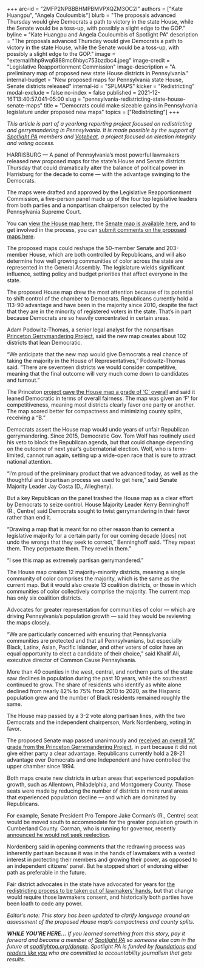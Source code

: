 +++
arc-id = "2MFP2NPBBBHMPBMVPXQZM3OC2I"
authors = ["Kate Huangpu", "Angela Couloumbis"]
blurb = "The proposals advanced Thursday would give Democrats a path to victory in the state House, while the Senate would be a toss-up, with possibly a slight edge to the GOP."
byline = "Kate Huangpu and Angela Couloumbis of Spotlight PA"
description = "The proposals advanced Thursday would give Democrats a path to victory in the state House, while the Senate would be a toss-up, with possibly a slight edge to the GOP."
image = "external/hhp9wq6888mc6hbyc753bzdbc4.jpeg"
image-credit = "Legislative Reapportionment Commission"
image-description = "A preliminary map of proposed new state House districts in Pennsylvania."
internal-budget = "New proposed maps for Pennsylvania state House, Senate districts released"
internal-id = "SPLMAPS"
kicker = "Redistricting"
modal-exclude = false
no-index = false
published = 2021-12-16T13:40:57.041-05:00
slug = "pennsylvania-redistricting-state-house-senate-maps"
title = "Democrats could make sizeable gains in Pennsylvania legislature under proposed new maps"
topics = ["Redistricting"]
+++

<i>This article is part of a yearlong reporting project focused on redistricting and gerrymandering in Pennsylvania. It is made possible by the support of </i><a href="https://www.spotlightpa.org/"><i>Spotlight PA</i></a><i> members and </i><a href="https://votebeat.org/"><i>Votebeat</i></a><i>, a project focused on election integrity and voting access.</i>

HARRISBURG — A panel of Pennsylvania’s most powerful lawmakers released new proposed maps for the state’s House and Senate districts Thursday that could dramatically alter the balance of political power in Harrisburg for the decade to come — with the advantage swinging to the Democrats.

The maps were drafted and approved by the Legislative Reapportionment Commission, a five-person panel made up of the four top legislative leaders from both parties and a nonpartisan chairperson selected by the Pennsylvania Supreme Court.

You can <a href="https://davesredistricting.org/maps#viewmap::5db459af-cfbf-42d0-839e-30230a97f34e">view the House map here</a>, the <a href="https://davesredistricting.org/maps#viewmap::fc8ff861-6dd6-451b-b080-89c63bc95b0e">Senate map is available here</a>, and to get involved in the process, you can <a href="https://www.redistricting.state.pa.us/comment/">submit comments on the proposed maps here</a>.

The proposed maps could reshape the 50-member Senate and 203-member House, which are both controlled by Republicans, and will also determine how well growing communities of color across the state are represented in the General Assembly. The legislature wields significant influence, setting policy and budget priorities that affect everyone in the state.

The proposed House map drew the most attention because of its potential to shift control of the chamber to Democrats. Republicans currently hold a 113-90 advantage and have been in the majority since 2010, despite the fact that they are in the minority of registered voters in the state. That’s in part because Democrats are so heavily concentrated in certain areas.

Adam Podowitz-Thomas, a senior legal analyst for the nonpartisan <a href="https://gerrymander.princeton.edu/">Princeton Gerrymandering Project</a>, said the new map creates about 102 districts that lean Democratic.

“We anticipate that the new map would give Democrats a real chance of taking the majority in the House of Representatives,” Podowitz-Thomas said. “There are seventeen districts we would consider competitive, meaning that the final outcome will very much come down to candidates and turnout.”

The Princeton <a href="https://gerrymander.princeton.edu/redistricting-report-card/?planId=rec5Vr4cdGc0rt375">project gave the House map a grade of ‘C’ overall</a> and said it leaned Democratic in terms of overall fairness. The map was given an ‘F’ for competitiveness, meaning most districts clearly favor one party or another. The map scored better for compactness and minimizing county splits, receiving a “B.”

Democrats assert the House map would undo years of unfair Republican gerrymandering. Since 2015, Democratic Gov. Tom Wolf has routinely used his veto to block the Republican agenda, but that could change depending on the outcome of next year’s gubernatorial election. Wolf, who is term-limited, cannot run again, setting up a wide-open race that is sure to attract national attention.

“I’m proud of the preliminary product that we advanced today, as well as the thoughtful and bipartisan process we used to get here,” said Senate Majority Leader Jay Costa (D., Allegheny).

But a key Republican on the panel trashed the House map as a clear effort by Democrats to seize control. House Majority Leader Kerry Benninghoff (R., Centre) said Democrats sought to twist gerrymandering in their favor rather than end it.

“Drawing a map that is meant for no other reason than to cement a legislative majority for a certain party for our coming decade [does] not undo the wrongs that they seek to correct,” Benninghoff said. “They repeat them. They perpetuate them. They revel in them.”

“I see this map as extremely partisan gerrymandered.”

The House map creates 12 majority-minority districts, meaning a single community of color comprises the majority, which is the same as the current map. But it would also create 13 coalition districts, or those in which communities of color collectively comprise the majority. The current map has only six coalition districts.

Advocates for greater representation for communities of color — which are driving Pennsylvania’s population growth — said they would be reviewing the maps closely.

“We are particularly concerned with ensuring that Pennsylvania communities are protected and that all Pennsylvanians, but especially Black, Latinx, Asian, Pacific Islander, and other voters of color have an equal opportunity to elect a candidate of their choice,” said Khalif Ali, executive director of Common Cause Pennsylvania.

More than 40 counties in the west, central, and northern parts of the state saw declines in population during the past 10 years, while the southeast continued to grow. The share of residents who identify as white alone declined from nearly 82% to 75% from 2010 to 2020, as the Hispanic population grew and the number of Black residents remained roughly the same.

The House map passed by a 3-2 vote along partisan lines, with the two Democrats and the independent chairperson, Mark Nordenberg, voting in favor.

The proposed Senate map passed unanimously and <a href="https://gerrymander.princeton.edu/redistricting-report-card/?planId=recs9O2bPY5blTTQT">received an overall “A” grade from the Princeton Gerrymandering Project</a>, in part because it did not give either party a clear advantage. Republicans currently hold a 28-21 advantage over Democrats and one Independent and have controlled the upper chamber since 1994.

Both maps create new districts in urban areas that experienced population growth, such as Allentown, Philadelphia, and Montgomery County. Those seats were made by reducing the number of districts in more rural areas that experienced population decline — and which are dominated by Republicans.

For example, Senate President Pro Tempore Jake Corman’s (R., Centre) seat would be moved south to accommodate for the greater population growth in Cumberland County. Corman, who is running for governor, recently <a href="https://www.centredaily.com/news/local/article256558911.html">announced he would not seek reelection</a>.

Nordenberg said in opening comments that the redrawing process was inherently partisan because it was in the hands of lawmakers with a vested interest in protecting their members and growing their power, as opposed to an independent citizens’ panel. But he stopped short of endorsing either path as preferable in the future.

Fair district advocates in the state have advocated for years for <a href="https://www.spotlightpa.org/news/2021/10/pa-redistricting-mapmakers-closed-door-process/">the redistricting process to be taken out of lawmakers’ hands</a>, but that change would require those lawmakers consent, and historically both parties have been loath to cede any power.

<i>Editor’s note: This story has been updated to clarify language around an assessment of the proposed House map’s compactness and county splits.</i>

<i><b>WHILE YOU’RE HERE...</b></i><i> If you learned something from this story, pay it forward and become a member of </i><a href="https://www.spotlightpa.org/"><i>Spotlight PA</i></a><i> so someone else can in the future at </i><a href="http://spotlightpa.org/donate"><i>spotlightpa.org/donate</i></a><i>. Spotlight PA is funded by</i><a href="https://www.spotlightpa.org/support"><i> foundations</i></a><i> </i><a href="https://www.spotlightpa.org/support"><i>and readers like you</i></a><i> who are committed to accountability journalism that gets results.</i>
